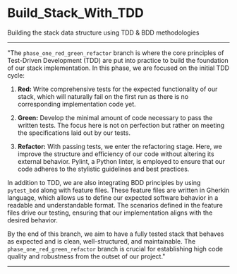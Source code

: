 # Build_Stack_With_TDD
Building the stack data structure using TDD &amp; BDD methodologies

---

"The `phase_one_red_green_refactor` branch is where the core principles of Test-Driven Development (TDD) are put into practice to build the foundation of our stack implementation. In this phase, we are focused on the initial TDD cycle:

1. **Red:** Write comprehensive tests for the expected functionality of our stack, which will naturally fail on the first run as there is no corresponding implementation code yet.

2. **Green:** Develop the minimal amount of code necessary to pass the written tests. The focus here is not on perfection but rather on meeting the specifications laid out by our tests.

3. **Refactor:** With passing tests, we enter the refactoring stage. Here, we improve the structure and efficiency of our code without altering its external behavior. Pylint, a Python linter, is employed to ensure that our code adheres to the stylistic guidelines and best practices.

In addition to TDD, we are also integrating BDD principles by using `pytest_bdd` along with feature files. These feature files are written in Gherkin language, which allows us to define our expected software behavior in a readable and understandable format. The scenarios defined in the feature files drive our testing, ensuring that our implementation aligns with the desired behavior.

By the end of this branch, we aim to have a fully tested stack that behaves as expected and is clean, well-structured, and maintainable. The `phase_one_red_green_refactor` branch is crucial for establishing high code quality and robustness from the outset of our project."

---

